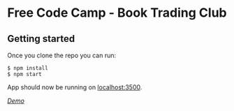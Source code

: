 # Free Code Camp - Book Trading Club

## Getting started

Once you clone the repo you can run:

```
$ npm install
$ npm start
```

App should now be running on [localhost:3500](http://localhost:3500/).


*[Demo](https://kyawzintun.github.io/book-club)*